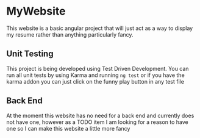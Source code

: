 # MyWebsite

This website is a basic angular project that will just act as a way to display my resume rather than anything particularly fancy.

## Unit Testing

This project is being developed using Test Driven Development. You can run all unit tests by using Karma and running `ng test` or if you have the karma addon you can just click on the funny play button in any test file

## Back End

At the moment this website has no need for a back end and currently does not have one, however as a TODO item I am looking for a reason to have one so I can make this website a little more fancy
